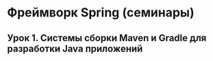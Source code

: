 # Фреймворк Spring (семинары)
## Урок 1. Системы сборки Maven и Gradle для разработки Java приложений
